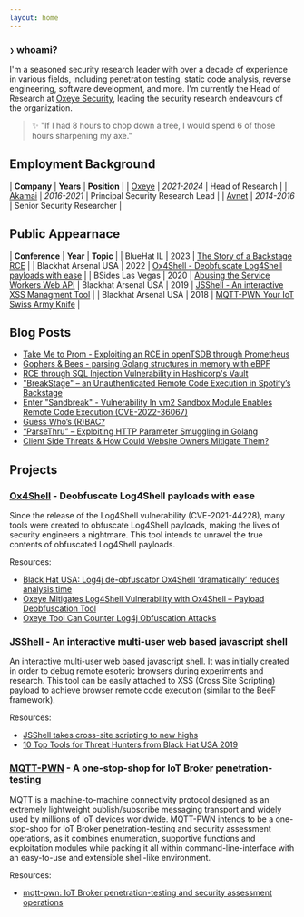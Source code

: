 ```yaml
---
layout: home
---
```


### `❯` whoami?

I'm a seasoned security research leader with over a decade of experience in various fields, including penetration testing, static code analysis, reverse engineering, software development, and more. I'm currently the Head of Research at [Oxeye Security](https://www.oxeye.io/), leading the security research endeavours of the organization.

> ✨ "If I had 8 hours to chop down a tree, I would spend 6 of those hours sharpening my axe."

## Employment Background

| **Company** | **Years** | **Position** |
| [Oxeye](https://www.oxeye.io/) | _2021-2024_ | Head of Research |
| [Akamai](https://www.akamai.com/) | _2016-2021_ | Principal Security Research Lead |
| [Avnet](https://www.rockwellautomation.com/en-us/capabilities/industrial-cybersecurity/it-solutions.html) | _2014-2016_ | Senior Security Researcher |

## Public Appearnace

| **Conference** | **Year** | **Topic** |
| BlueHat IL | 2023 | [The Story of a Backstage RCE](https://www.youtube.com/watch?v=PKUdLqLLAes&ab_channel=MicrosoftIsraelR%26DCenter) |
| Blackhat Arsenal USA | 2022 | [Ox4Shell - Deobfuscate Log4Shell payloads with ease](https://www.blackhat.com/us-22/arsenal/schedule/#oxshell---deobfuscate-logshell-payloads-with-ease-27997) |
| BSides Las Vegas | 2020 | [Abusing the Service Workers Web API](https://www.youtube.com/watch?v=b7V5_xnXA1U&ab_channel=BSidesLV)
| Blackhat Arsenal USA | 2019 | [JSShell - An interactive XSS Managment Tool](https://www.blackhat.com/us-19/arsenal/schedule/#jsshell-an-interactive-xss-management--browser-debugging-tool-14984) |
| Blackhat Arsenal USA | 2018 | [MQTT-PWN Your IoT Swiss Army Knife](https://www.blackhat.com/us-18/arsenal/schedule/index.html#mqtt-pwn-your-iot-swiss-army-knife-11974) |

## Blog Posts

- [Take Me to Prom - Exploiting an RCE in openTSDB through Prometheus](https://www.oxeye.io/resources/take-me-to-prom-exploiting-an-rce-in-opentsdb-through-prometheus)
- [Gophers & Bees - parsing Golang structures in memory with eBPF](https://www.oxeye.io/resources/parsing-golang-structures-in-memory-with-ebpf)
- [RCE through SQL Injection Vulnerability in Hashicorp's Vault](https://www.oxeye.io/resources/rce-through-sql-injection-vulnerability-in-hashicorps-vault)
- ["BreakStage" – an Unauthenticated Remote Code Execution in Spotify’s Backstage](https://www.oxeye.io/resources/remote-code-execution-in-spotifys-backstage)
- [Enter "Sandbreak" - Vulnerability In vm2 Sandbox Module Enables Remote Code Execution (CVE-2022-36067)](https://www.oxeye.io/resources/vm2-sandbreak-vulnerability-cve-2022-36067)
- [Guess Who’s (R)BAC?](https://www.oxeye.io/resources/guess-whos-rbac)
- [“ParseThru” – Exploiting HTTP Parameter Smuggling in Golang](https://www.oxeye.io/resources/golang-parameter-smuggling-attack)
- [Client Side Threats & How Could Website Owners Mitigate Them?](https://web.archive.org/web/20210228195217/https://blogs.akamai.com/2019/09/client-side-threats-how-could-website-owners-mitigate-them.html)

## Projects

### [Ox4Shell](https://github.com/ox-eye/Ox4Shell?tab=readme-ov-file) - Deobfuscate Log4Shell payloads with ease

Since the release of the Log4Shell vulnerability (CVE-2021-44228), many tools were created to obfuscate Log4Shell payloads, making the lives of security engineers a nightmare. This tool intends to unravel the true contents of obfuscated Log4Shell payloads.

Resources:

- [Black Hat USA: Log4j de-obfuscator Ox4Shell ‘dramatically’ reduces analysis time](https://portswigger.net/daily-swig/black-hat-usa-log4j-de-obfuscator-ox4shell-dramatically-reduces-analysis-time)
- [Oxeye Mitigates Log4Shell Vulnerability with Ox4Shell – Payload Deobfuscation Tool](https://www.oxeye.io/press-releases/oxeye-mitigates-log4shell-vulnerability-with-ox4shell-open-source)
- [Oxeye Tool Can Counter Log4j Obfuscation Attacks](https://securityboulevard.com/2022/01/oxeye-tool-can-counter-log4j-obfuscation-attacks/)

### [JSShell](https://github.com/Den1al/JSShell) - An interactive multi-user web based javascript shell

An interactive multi-user web based javascript shell. It was initially created in order to debug remote esoteric browsers during experiments and research. This tool can be easily attached to XSS (Cross Site Scripting) payload to achieve browser remote code execution (similar to the BeeF framework).

Resources:

- [JSShell takes cross-site scripting to new highs](https://portswigger.net/daily-swig/jsshell-takes-cross-site-scripting-to-new-highs)
- [10 Top Tools for Threat Hunters from Black Hat USA 2019](https://securityboulevard.com/2019/09/10-top-tools-for-threat-hunters-from-black-hat-usa-2019/)

### [MQTT-PWN](https://github.com/akamai-threat-research/mqtt-pwn) - A one-stop-shop for IoT Broker penetration-testing

MQTT is a machine-to-machine connectivity protocol designed as an extremely lightweight publish/subscribe messaging transport and widely used by millions of IoT devices worldwide. MQTT-PWN intends to be a one-stop-shop for IoT Broker penetration-testing and security assessment operations, as it combines enumeration, supportive functions and exploitation modules while packing it all within command-line-interface with an easy-to-use and extensible shell-like environment.

Resources:

- [mqtt-pwn: IoT Broker penetration-testing and security assessment operations](https://securityonline.info/mqtt-pwn/)
